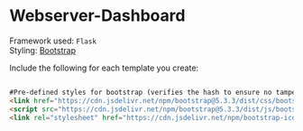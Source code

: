 # Webserver-Dashboard
Framework used: `Flask`<br>
Styling: [Bootstrap](https://getbootstrap.com/)<br>

Include the following for each template you create:
```html

#Pre-defined styles for bootstrap (verifies the hash to ensure no tampering)
<link href="https://cdn.jsdelivr.net/npm/bootstrap@5.3.3/dist/css/bootstrap.min.css" rel="stylesheet" integrity="sha384-QWTKZyjpPEjISv5WaRU9OFeRpok6YctnYmDr5pNlyT2bRjXh0JMhjY6hW+ALEwIH" crossorigin="anonymous">
<script src="https://cdn.jsdelivr.net/npm/bootstrap@5.3.3/dist/js/bootstrap.bundle.min.js" integrity="sha384-YvpcrYf0tY3lHB60NNkmXc5s9fDVZLESaAA55NDzOxhy9GkcIdslK1eN7N6jIeHz" crossorigin="anonymous"></script>
<link rel="stylesheet" href="https://cdn.jsdelivr.net/npm/bootstrap-icons@1.11.3/font/bootstrap-icons.min.css">
```